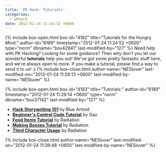 ```yaml
---
title: 'PK Hack: Tutorials'
categories:
  - pkhack
date: 2012-01-24 11:24:52 +0600
---
```

{% include box-open.html box-id="4182" title="Tutorials for the Hungry Mind:" author-id="6189" timestamp="2012-01-24 11:24:52 +0600" type="norm" dbname="box42941" last-modified-by="127" %}
Need help with PK Hacking? Looking for some guidance? Then why don't you let our wonderful <b>tutorials</b> help you out! We've got some pretty fantastic stuff here, and we're always open to more. If you make a tutorial, please find a way to send it to us! :)
{% include box-close.html author-name="NESluver" last-modified-on="2012-01-24 11:29:13 +0600" last-modified-by-name="NESluver" %}

{% include box-open.html box-id="4183" title="Tutorials:" author-id="6189" timestamp="2012-01-24 11:29:14 +0600" type="norm" dbname="box37142" last-modified-by="127" %}
<ul>
<li><b><a href="http://starmen.net/pkhack/pk_docs/tutorialsok/blueantoid1.php">Hack Storywriting 101</a></b> by Blue Antoid<br /></li>
<li><b><a href="http://starmen.net/pkhack/pk_docs/tutorialsok/gaucontrolcode.php">Beginner's Control Code Tutorial</a></b> by Gau<br /></li>
<li><b><a href="http://starmen.net/pkhack/pk_docs/tutorialsok/FoodItems.txt">Food Items Tutorial</a></b> by Radiation<br /></li>
<li><b><a href="http://starmen.net/pkhack/pk_docs/tutorialsok/bossfights.txt">Making Bosses Tutorial</a></b> by Radiation<br /></li>
<li><b><a href="http://starmen.net/pkhack/pk_docs/tutorialsok/character3.txt">Third Character Usage</a></b> by Radiation<br /></li>
</ul>
{% include box-close.html author-name="NESluver" last-modified-on="2012-01-24 11:39:48 +0600" last-modified-by-name="NESluver" %}
